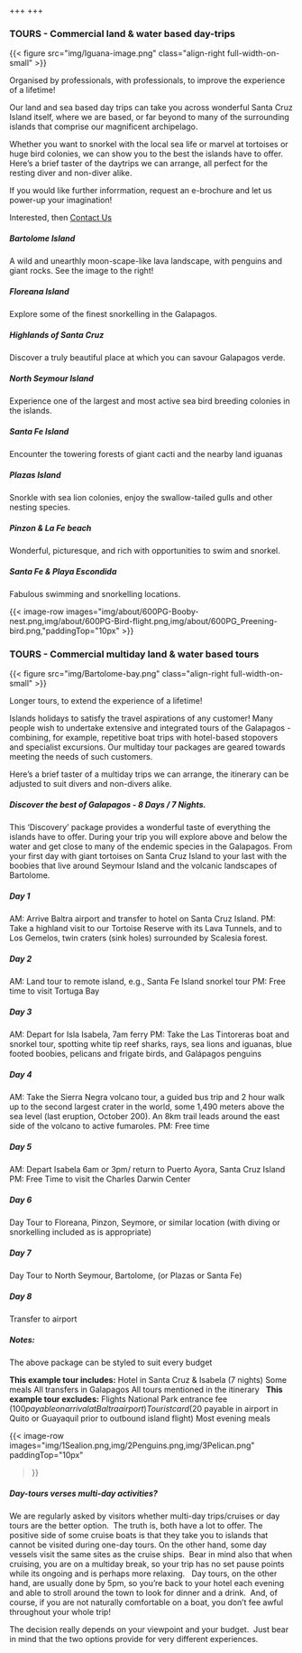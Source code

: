 +++
+++

### TOURS - Commercial land & water based day-trips

{{< figure src="img/Iguana-image.png" class="align-right full-width-on-small" >}}
 
<span class="strapline">Organised by professionals, with professionals, to improve the experience of a lifetime!</span>

Our land and sea based day trips can take you across wonderful Santa Cruz Island itself, where we are based, or far beyond to many of the surrounding islands that comprise our magnificent archipelago.  

Whether you want to snorkel with the local sea life or marvel at tortoises or huge bird colonies, we can show you to the best the islands have to offer.  Here’s a brief taster of the daytrips we can arrange, all perfect for the resting diver and non-diver alike.  

If you would like further inforrmation, request an e-brochure and let us power-up your imagination!  

Interested, then [Contact Us](/contact)
 <Br></B>
##### Bartolome Island
A wild and unearthly moon-scape-like lava landscape, with penguins and giant rocks. See the image to the right! 
##### Floreana Island
Explore some of the finest snorkelling in the Galapagos.  
##### Highlands of Santa Cruz
Discover a truly beautiful place at which you can savour Galapagos verde. 
##### North Seymour Island
Experience one of the largest and most active sea bird breeding colonies in the islands.  
##### Santa Fe Island
Encounter the towering forests of giant cacti and the nearby land iguanas  
##### Plazas Island
Snorkle with sea lion colonies, enjoy the swallow-tailed gulls and other nesting species.  
##### Pinzon & La Fe beach
Wonderful, picturesque, and rich with opportunities to swim and snorkel.
##### Santa Fe & Playa Escondida
Fabulous swimming and snorkelling locations.

{{< image-row images="img/about/600PG-Booby-nest.png,img/about/600PG-Bird-flight.png,img/about/600PG_Preening-bird.png,"paddingTop="10px" >}}

### TOURS - Commercial multiday land & water based tours

{{< figure src="img/Bartolome-bay.png" class="align-right full-width-on-small" >}}

<span class="strapline">Longer tours, to extend the experience of a lifetime!</span>

Islands holidays to satisfy the travel aspirations of any customer!  Many people wish to undertake extensive and integrated tours of the Galapagos - combining, for example, repetitive boat trips with hotel-based stopovers and specialist excursions.  Our multiday tour packages are geared towards meeting the needs of such customers. 

Here’s a brief taster of a multiday trips we can arrange, the itinerary can be adjusted to suit divers and non-divers alike.
 
##### Discover the best of Galapagos - 8 Days / 7 Nights.

This ‘Discovery’ package provides a wonderful taste of everything the islands have to offer. During your trip you will explore above and below the water and get close to many of the endemic species in the Galapagos. From your first day with giant tortoises on Santa Cruz Island to your last with the boobies that live around Seymour Island and the volcanic landscapes of Bartolome.

##### Day 1
AM: Arrive Baltra airport and transfer to hotel on Santa Cruz Island.
PM: Take a highland visit to our Tortoise Reserve with its Lava Tunnels, and to Los Gemelos, twin craters (sink holes) surrounded by Scalesia forest.

##### Day 2
AM: Land tour to remote island, e.g., Santa Fe Island snorkel tour
PM: Free time to visit Tortuga Bay

##### Day 3
AM: Depart for Isla Isabela, 7am ferry
PM: Take the Las Tintoreras boat and snorkel tour, spotting white tip reef sharks, rays, sea lions and iguanas, blue footed boobies, pelicans and frigate birds, and Galápagos penguins 

##### Day 4
AM: Take the Sierra Negra volcano tour, a guided bus trip and 2 hour walk up to the second largest crater in the world, some 1,490 meters above the sea level (last eruption, October 200). An 8km trail leads around the east side of the volcano to active fumaroles.
PM: Free time

##### Day 5
AM: Depart Isabela 6am or 3pm/ return to Puerto Ayora, Santa Cruz Island
PM: Free Time to visit the Charles Darwin Center

##### Day 6
Day Tour to Floreana, Pinzon, Seymore, or similar location (with diving or snorkelling included as is appropriate)

##### Day 7
Day Tour to North Seymour, Bartolome, (or Plazas or Santa Fe)

##### Day 8
Transfer to airport

##### Notes:

The above package can be styled to suit every budget

**This example tour includes:**
Hotel in Santa Cruz & Isabela (7 nights)
Some meals 
All transfers in Galapagos
All tours mentioned in the itinerary
 
**This example tour excludes:**
Flights 
National Park entrance fee ($100 payable on arrival at Baltra airport)
Tourist card ($20 payable in airport in Quito or Guayaquil prior to outbound island flight)
Most evening meals 

{{< 
image-row 
images="img/1Sealion.png,img/2Penguins.png,img/3Pelican.png"
paddingTop="10px"
>}}

##### Day-tours verses multi-day activities?
We are regularly asked by visitors whether multi-day trips/cruises or day tours are the better option.  The truth is, both have a lot to offer.
The positive side of some cruise boats is that they take you to islands that cannot be visited during one-day tours. On the other hand, some day vessels visit the same sites as the cruise ships.  Bear in mind also that when cruising, you are on a multiday break, so your trip has no set pause points while its ongoing and is perhaps more relaxing.   
Day tours, on the other hand, are usually done by 5pm, so you’re back to your hotel each evening and able to stroll around the town to look for dinner and a drink.  And, of course, if you are not naturally comfortable on a boat, you don’t fee awful throughout your whole trip!

The decision really depends on your viewpoint and your budget.  Just bear in mind that the two options provide for very different experiences. 
